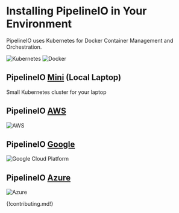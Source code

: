 # Installing PipelineIO in Your Environment
PipelineIO uses Kubernetes for Docker Container Management and Orchestration.

![Kubernetes](http://pipeline.io/images/kubernetes-logo-200x171.png) ![Docker](http://pipeline.io/images/docker-logo-150x126.png)

## PipelineIO [Mini](https://github.com/fluxcapacitor/pipeline/wiki/Setup-Pipeline-Mini) (Local Laptop)
Small Kubernetes cluster for your laptop

## PipelineIO [AWS](https://github.com/fluxcapacitor/pipeline/wiki/Setup-Pipeline-AWS)
![AWS](http://pipeline.io/images/aws-logo-185x73.png)

## PipelineIO [Google](https://github.com/fluxcapacitor/pipeline/wiki/Setup-Pipeline-Google)
![Google Cloud Platform](http://pipeline.io/images/gce-logo-190x90.png)

## PipelineIO [Azure](https://github.com/fluxcapacitor/pipeline/wiki/Setup-Pipeline-Azure)
![Azure](http://pipeline.io/images/azure-logo-200x103.png)

{!contributing.md!}
